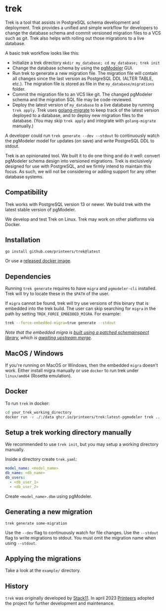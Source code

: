 # trek

Trek is a tool that assists in PostgreSQL schema development and deployment. Trek provides a unified and simple workflow for developers to change the database schema and commit versioned migration files to a VCS such as git. Trek also helps with rolling out those migrations to a live database.

A basic trek workflow looks like this:
- Initialize a trek directory `mkdir my_database; cd my_database; trek init`
- Change the database schema by using the [pgModeler](https://github.com/pgmodeler/pgmodeler) GUI.
- Run trek to generate a new migration file. The migration file will contain all changes since the last version as PostgreSQL DDL (ALTER TABLE, etc.). The migration file is stored as file in the `my_database/migrations` folder.
- Commit the migration file to an VCS like git. The changed pgModeler schema and the migration SQL file may be code-reviewed.
- Deploy the latest version of `my_database` to a live database by running `trek apply`. Trek uses [golang-migrate](https://github.com/golang-migrate/migrate) to keep track of the latest version deployed to a database, and to deploy new migration files to the database. (You may skip `trek apply` and integrate with `golang-migrate` manually.)

A developer could run `trek generate --dev --stdout` to continuously watch the pgModeler model for updates (on save) and write PostgreSQL DDL to stdout.

Trek is an opinionated tool. We built it to do one thing and do it well: convert pgModeler schema design into versioned migrations. Trek is exclusively designed for use with PostgreSQL, and we firmly intend to maintain this focus. As such, we will not be considering or adding support for any other database systems.

## Compatibility

Trek works with PostgreSQL version 13 or newer. We build trek with the latest stable version of pgModeler.

We develop and test Trek on Linux. Trek may work on other platforms via Docker.

## Installation

```bash
go install github.com/printeers/trek@latest
```

Or use a [released docker image](https://github.com/printeers/trek/pkgs/container/trek).

## Dependencies

Running `trek generate` requires to have `migra` and `pgmodeler-cli` installed. Trek will try to locate these in the `$PATH` of the user.

If `migra` cannot be found, trek will try use versions of this binary that is embedded into the trek build. The user can skip searching for `migra` in the path by setting `TREK_FORCE_EMBEDDED_MIGRA`. For example:

```bash
trek --force-embedded-migra=true generate --stdout
```

_Note that the embedded migra is [built using a patched schemainspect library](internal/embedded/migra/build-migra.Dockerfile), which is [awaiting upstream merge](https://github.com/djrobstep/schemainspect/pull/67)._

## MacOS / Windows

If you're running on MacOS or Windows, then the embedded `migra` doesn't work. Either install migra manually or use `docker` to run trek under `linux/amd64` (Rosetta emulation).

## Docker

To run `trek` in docker:

```bash
cd your_trek_working_directory
docker run -v ./:/data ghcr.io/printeers/trek:latest-pgmodeler trek ...
```

## Setup a trek working directory manually

We recommended to use `trek init`, but you may setup a working directory manually.

Inside a directory create `trek.yaml`:

```yaml
model_name: <model_name>
db_name: <db_name>
db_users:
  - <db_user_1>
  - <db_user_2>
```

Create `<model_name>.dbm` using pgModeler.

## Generating a new migration

`trek generate some-migration`

Use the `--dev` flag to continuously watch for file changes. Use the `--stdout` flag to write migrations to stdout. You must omit the migration name when using `--stdout`.

## Applying the migrations

Take a look at the `example/` directory.

## History

`trek` was originally developed by [Stack11](https://github.com/stack11). In april 2023 [Printeers](https://printeers.com) adopted the project for further development and maintenance.
